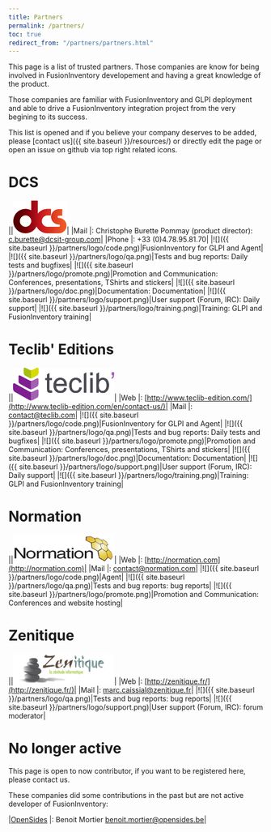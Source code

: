 ```yaml
---
title: Partners
permalink: /partners/
toc: true
redirect_from: "/partners/partners.html"
---
```


This page is a list of trusted partners. Those companies are know for being
involved in FusionInventory developement and having a great knowledge of the
product.

Those companies are familiar with FusionInventory and GLPI deployment and able
to drive a FusionInventory integration project from the very begining to its success.

This list is opened and if you believe your company deserves to be added, please
[contact us]({{ site.baseurl }}/resources/) or directly edit the page or open an issue
on github via top right related icons.

# DCS

||![DCS](/assets/partners/dcs.png)|
|Mail  |: Christophe Burette Pommay (product director): c.burette@dcsit-group.com|
|Phone |: +33 (0)4.78.95.81.70|
|![]({{ site.baseurl }}/partners/logo/code.png)|FusionInventory for GLPI and Agent|
|![]({{ site.baseurl }}/partners/logo/qa.png)|Tests and bug reports: Daily tests and bugfixes|
|![]({{ site.baseurl }}/partners/logo/promote.png)|Promotion and Communication: Conferences, presentations, TShirts and stickers|
|![]({{ site.baseurl }}/partners/logo/doc.png)|Documentation: Documentation|
|![]({{ site.baseurl }}/partners/logo/support.png)|User support (Forum, IRC): Daily support|
|![]({{ site.baseurl }}/partners/logo/training.png)|Training: GLPI and FusionInventory training|

# Teclib' Editions

||![Teclib' Editions](/assets/partners/teclib.png)|
|Web  |: [http://www.teclib-edition.com/](http://www.teclib-edition.com/en/contact-us/)|
|Mail |: contact@teclib.com|
|![]({{ site.baseurl }}/partners/logo/code.png)|FusionInventory for GLPI and Agent|
|![]({{ site.baseurl }}/partners/logo/qa.png)|Tests and bug reports: Daily tests and bugfixes|
|![]({{ site.baseurl }}/partners/logo/promote.png)|Promotion and Communication: Conferences, presentations, TShirts and stickers|
|![]({{ site.baseurl }}/partners/logo/doc.png)|Documentation: Documentation|
|![]({{ site.baseurl }}/partners/logo/support.png)|User support (Forum, IRC): Daily support|
|![]({{ site.baseurl }}/partners/logo/training.png)|Training: GLPI and FusionInventory training|

# Normation

||![Normation](/assets/partners/normation.png)|
|Web  |: [http://normation.com](http://normation.com)|
|Mail |: contact@normation.com|
|![]({{ site.baseurl }}/partners/logo/code.png)|Agent|
|![]({{ site.baseurl }}/partners/logo/qa.png)|Tests and bug reports: bug reports|
|![]({{ site.baseurl }}/partners/logo/promote.png)|Promotion and Communication: Conferences and website hosting|

# Zenitique

||![Zenitique](/assets/partners/zenetique.jpg)|
|Web  |: [http://zenitique.fr/](http://zenitique.fr/)|
|Mail |: marc.caissial@zenitique.fr|
|![]({{ site.baseurl }}/partners/logo/qa.png)|Tests and bug reports: bug reports|
|![]({{ site.baseurl }}/partners/logo/support.png)|User support (Forum, IRC): forum moderator|

# No longer active

This page is open to now contributor, if you want to be registered here, please contact us.

These companies did some contributions in the past but are not active developer of FusionInventory:

|[OpenSides](http://www.opensides.be) |: Benoit Mortier <benoit.mortier@opensides.be>|


